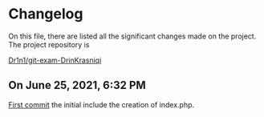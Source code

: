# Changelog
On this file, there are listed all the significant changes made on the project. The project repository is 

[Dr1n1/git-exam-DrinKrasniqi](https://github.com/Dr1n1/git-exam-DrinKrasniqi-) 

## On June 25, 2021, 6:32 PM 
[First commit](https://github.com/Dr1n1/git-exam-DrinKrasniqi-/tree/ec18c8657d7810acee6363d908fb7fc04371f0b7)
the initial include the creation of index.php.

